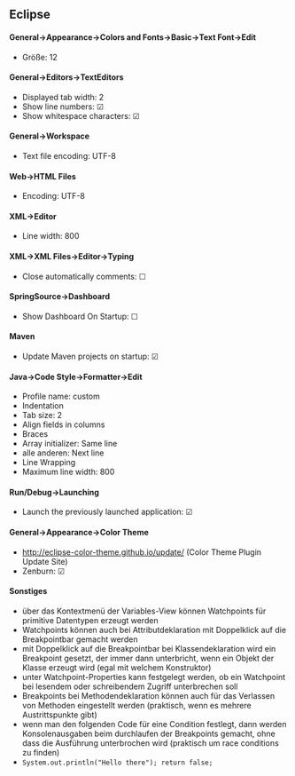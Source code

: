 ## Eclipse

#### General->Appearance->Colors and Fonts->Basic->Text Font->Edit
- Größe: 12

#### General->Editors->TextEditors
- Displayed tab width: 2
- Show line numbers: &#x2611;
- Show whitespace characters: &#x2611;

#### General->Workspace
- Text file encoding: UTF-8

#### Web->HTML Files
- Encoding: UTF-8

#### XML->Editor
- Line width: 800

#### XML->XML Files->Editor->Typing
- Close automatically comments: &#x2610;

#### SpringSource->Dashboard
- Show Dashboard On Startup: &#x2610;

#### Maven
- Update Maven projects on startup: &#x2611;

#### Java->Code Style->Formatter->Edit
- Profile name: custom
- Indentation
 - Tab size: 2
 - Align fields in columns
- Braces
 - Array initializer: Same line
 - alle anderen: Next line
- Line Wrapping
 - Maximum line width: 800

#### Run/Debug->Launching
- Launch the previously launched application: &#x2611;

#### General->Appearance->Color Theme
- http://eclipse-color-theme.github.io/update/ (Color Theme Plugin Update Site)
- Zenburn: &#x2611;

#### Sonstiges
- über das Kontextmenü der Variables-View können Watchpoints für primitive Datentypen erzeugt werden
- Watchpoints können auch bei Attributdeklaration mit Doppelklick auf die Breakpointbar gemacht werden
- mit Doppelklick auf die Breakpointbar bei Klassendeklaration wird ein Breakpoint gesetzt, der immer dann unterbricht, wenn ein Objekt der Klasse erzeugt wird (egal mit welchem Konstruktor)
- unter Watchpoint-Properties kann festgelegt werden, ob ein Watchpoint bei lesendem oder schreibendem Zugriff unterbrechen soll
- Breakpoints bei Methodendeklaration können auch für das Verlassen von Methoden eingestellt werden (praktisch, wenn es mehrere Austrittspunkte gibt)
- wenn man den folgenden Code für eine Condition festlegt, dann werden Konsolenausgaben beim durchlaufen der Breakpoints gemacht, ohne dass die Ausführung unterbrochen wird (praktisch um race conditions zu finden)
 - `System.out.println("Hello there"); return false;`
